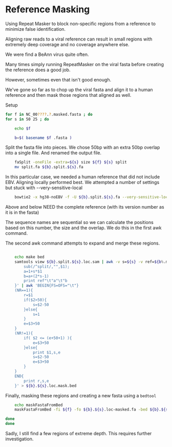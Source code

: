 
#	Reference Masking


Using Repeat Masker to block non-specific regions from a reference to minimize false identification.


Aligning raw reads to a viral reference can result in small regions with extremely deep coverage and no coverage anywhere else.

We were find a BeAnn virus quite often.

Many times simply running RepeatMasker on the viral fasta before creating the reference does a good job.

However, sometimes even that isn't good enough.

We've gone so far as to chop up the viral fasta and align it to a human reference and then mask those regions that aligned as well.



Setup

```BASH
for f in NC_00????.?.masked.fasta ; do
for s in 50 25 ; do

	echo $f

	b=$( basename $f .fasta )
```

Split the fasta file into pieces.
We chose 50bp with an extra 50bp overlap into a single file.
And renamed the output file.

```BASH
	faSplit -oneFile -extra=${s} size ${f} ${s} split
	mv split.fa ${b}.split.${s}.fa
```


In this particular case, we needed a human reference that did not include EBV.
Aligning locally performed best.
We attempted a number of settings but stuck with --very-sensitive-local



```BASH
	bowtie2 -x hg38-noEBV -f -U ${b}.split.${s}.fa --very-sensitive-local --no-unal -S ${b}.split.${s}.loc.sam
```

Above and below NEED the complete reference (with its version number as it is in the fasta)

The sequence names are sequential so we can calculate the positions based on this number, the size and the overlap.
We do this in the first awk command.

The second awk command attempts to expand and merge these regions.


```BASH

	echo make bed
	samtools view ${b}.split.${s}.loc.sam | awk -v s=${s} -v ref=${b%.masked} '{
		sub(/^split/,"",$1);
		a=1+s*$1
		b=a+(2*s-1)
		print ref"\t"a"\t"b
	}' | awk 'BEGIN{FS=OFS="\t"}
	(NR==1){
		r=$1
		if($2>50){
			s=$2-50
		}else{
			s=1
		}
		e=$3+50
	}
	(NR!=1){
		if( $2 <= (e+50+1) ){
			e=$3+50
		}else{
			print $1,s,e
			s=$2-50
			e=$3+50
		}
	}
	END{
		print r,s,e
	}' > ${b}.${s}.loc.mask.bed
```

Finally, masking these regions and creating a new fasta using a `bedtool`

```BASH
	echo maskFastaFromBed
	maskFastaFromBed -fi ${f} -fo ${b}.${s}.loc-masked.fa -bed ${b}.${s}.loc.mask.bed -fullHeader

done
done
```


Sadly, I still find a few regions of extreme depth.
This requires further investigation.



